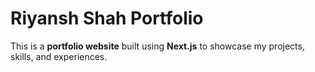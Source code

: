 # Riyansh Shah Portfolio

This is a **portfolio website** built using **Next.js** to showcase my projects, skills, and experiences.


